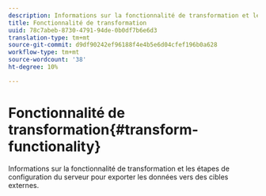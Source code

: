 ```yaml
---
description: Informations sur la fonctionnalité de transformation et les étapes de configuration du serveur pour exporter les données vers des cibles externes.
title: Fonctionnalité de transformation
uuid: 78c7abeb-8730-4791-94de-0b0df7b6e6d3
translation-type: tm+mt
source-git-commit: d9df90242ef96188f4e4b5e6d04cfef196b0a628
workflow-type: tm+mt
source-wordcount: '38'
ht-degree: 10%

---
```



# Fonctionnalité de transformation{#transform-functionality}

Informations sur la fonctionnalité de transformation et les étapes de configuration du serveur pour exporter les données vers des cibles externes.

